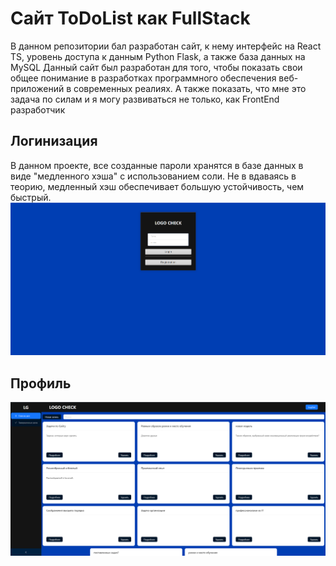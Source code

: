 # Сайт ToDoList как FullStack
В данном репозитории бал разработан сайт, к нему интерфейс на React TS, уровень доступа к данным Python Flask, а также база данных на MySQL
Данный сайт был разработан для того, чтобы показать свои общее понимание в разработках программного обеспечения веб-приложений в современных реалиях.
А также показать, что мне это задача по силам и я могу развиваться не только, как FrontEnd разработчик

## Логинизация
  В данном проекте, все созданные пароли хранятся в базе данных в виде "медленного хэша" с использованием соли. 
  Не в вдаваясь в теорию, медленный хэш обеспечивает большую устойчивость, чем быстрый.
  ![img](https://github.com/TheDonten/MyFullStackWorkSite/blob/master/img/login.png)

  

## Профиль
![img](https://github.com/TheDonten/MyFullStackWorkSite/blob/master/img/image1.png)
